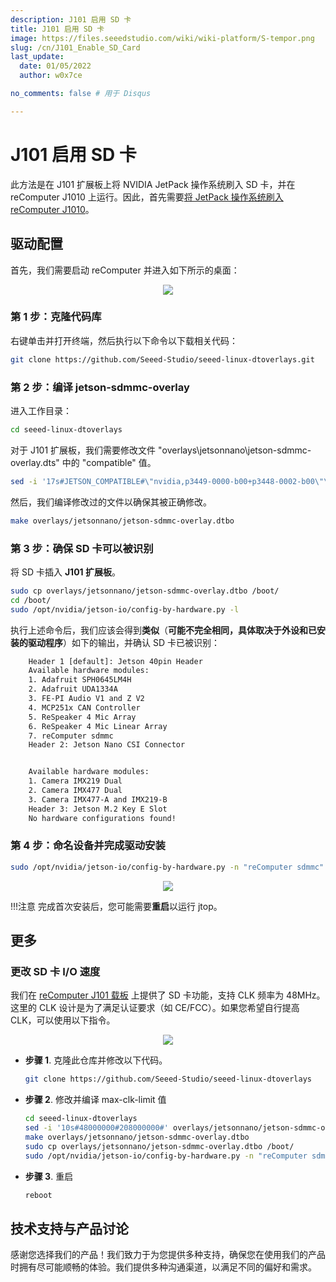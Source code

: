 ```yaml
---
description: J101 启用 SD 卡
title: J101 启用 SD 卡
image: https://files.seeedstudio.com/wiki/wiki-platform/S-tempor.png
slug: /cn/J101_Enable_SD_Card
last_update:
  date: 01/05/2022
  author: w0x7ce

no_comments: false # 用于 Disqus

---
```


<!-- # 从 SD 卡启动 NVIDIA JetPack 操作系统，适用于 J101 扩展板 -->

# J101 启用 SD 卡

此方法是在 J101 扩展板上将 NVIDIA JetPack 操作系统刷入 SD 卡，并在 reComputer J1010 上运行。因此，首先需要<a href="https://wiki.seeedstudio.com/cn/reComputer_J1010_J101_Flash_Jetpack/" target="_blank"><span>将 JetPack 操作系统刷入 reComputer J1010</span></a>。

## 驱动配置

首先，我们需要启动 reComputer 并进入如下所示的桌面：

<div align="center"><img width={800} src="https://files.seeedstudio.com/wiki/Boot_NVIDIA_System_from_SD_card_for_Jetson101/S.png" /></div>

### 第 1 步：克隆代码库

右键单击并打开终端，然后执行以下命令以下载相关代码：

```sh
git clone https://github.com/Seeed-Studio/seeed-linux-dtoverlays.git
```

### 第 2 步：编译 jetson-sdmmc-overlay

进入工作目录：

```bash
cd seeed-linux-dtoverlays
```

对于 J101 扩展板，我们需要修改文件 "overlays\jetsonnano\jetson-sdmmc-overlay.dts" 中的 "compatible" 值。

```bash
sed -i '17s#JETSON_COMPATIBLE#\"nvidia,p3449-0000-b00+p3448-0002-b00\"\, \"nvidia\,jetson-nano\"\, \"nvidia\,tegra210\"#' overlays/jetsonnano/jetson-sdmmc-overlay.dts
```

<!-- 如下所示。

<div align=center><img width = 800 src="https://files.seeedstudio.com/wiki/Boot_NVIDIA_System_from_SD_card_for_Jetson101/change.png"/></div> -->

然后，我们编译修改过的文件以确保其被正确修改。

```bash
make overlays/jetsonnano/jetson-sdmmc-overlay.dtbo
```

### 第 3 步：确保 SD 卡可以被识别

将 SD 卡插入 **J101 扩展板**。

```bash
sudo cp overlays/jetsonnano/jetson-sdmmc-overlay.dtbo /boot/
cd /boot/
sudo /opt/nvidia/jetson-io/config-by-hardware.py -l
```

执行上述命令后，我们应该会得到**类似**（**可能不完全相同，具体取决于外设和已安装的驱动程序**）如下的输出，并确认 SD 卡已被识别：

```txt
    Header 1 [default]: Jetson 40pin Header
    Available hardware modules:
    1. Adafruit SPH0645LM4H
    2. Adafruit UDA1334A
    3. FE-PI Audio V1 and Z V2
    4. MCP251x CAN Controller
    5. ReSpeaker 4 Mic Array
    6. ReSpeaker 4 Mic Linear Array
    7. reComputer sdmmc
    Header 2: Jetson Nano CSI Connector


    Available hardware modules:
    1. Camera IMX219 Dual
    2. Camera IMX477 Dual
    3. Camera IMX477-A and IMX219-B
    Header 3: Jetson M.2 Key E Slot
    No hardware configurations found!
```

### 第 4 步：命名设备并完成驱动安装

```bash
sudo /opt/nvidia/jetson-io/config-by-hardware.py -n "reComputer sdmmc"
```

<div align="center"><img width={800} src="https://files.seeedstudio.com/wiki/Boot_NVIDIA_System_from_SD_card_for_Jetson101/fix01.png" /></div>

!!!注意
    完成首次安装后，您可能需要**重启**以运行 jtop。

<!-- ## 将系统迁移到 SD 卡

首先，我们需要克隆包含所需工具的脚本。

```bash
git clone https://github.com/limengdu/bootFromUSB
```

其次，我们需要确保 SD 卡为 ext4 格式，可以在 "磁盘" 工具中直观地看到。如果不是 ext4 格式，我们需要格式化并将其更改为 ext4 格式。

<div align=center><img width = 800 src="https://files.seeedstudio.com/wiki/Boot_NVIDIA_System_from_SD_card_for_Jetson101/disk_view_1.png"/></div>

然后，进入脚本目录，执行以下命令：

```bash
cd bootFromUSB
./copyRootToUSB.sh -p /dev/mmcblk1p1
```

等待一段时间，直到自动完成。如果没有报错，则烧录完成。


## 启动配置

当驱动程序成功安装并配置后，我们可以通过类似 "lsblk" 的命令查看，或者在 "/dev" 中查看设备。

### 更改启动设备

我们需要修改 "/boot/extlinux/extlinux.conf" 文件中的配置。

- 从 SD 卡启动

    在我们从载板上的 eMMC 启动后，想要修改为从 SD 卡启动。我们需要确保之前的步骤，包括系统烧录到 SD 卡以及 SD 卡驱动程序已正确安装。将 root 参数修改为我们要启动的设备地址。当完成修改后，重新启动系统。

    **重新启动前修改 "/boot/extlinux/extlinux.conf"，重新启动后查看 "/media/seeed/{xxx-xxx}/boot/extlinux/extlinux.conf"**

    <div align=center><img width = 800 src="https://files.seeedstudio.com/wiki/Boot_NVIDIA_System_from_SD_card_for_Jetson101/config_3.png"></div>

    !!!注意
        从 SD 卡启动系统后的配置文件是 "/media/seeed/{xxx-xxx}/boot/extlinux/extlinux.conf"，而从板载 eMMC 启动系统后的配置文件是 "/boot/extlinux/extlinux.conf"。它们是设备读取配置并在上电后选择启动系统的同一个文件，当系统完成启动后，相关路径会发生变化。

- 从板载 eMMC 启动

    如果我们从 SD 卡启动后想要切换回 eMMC 启动，或者需要更换 SD 卡，我们需要将设备切换回 eMMC 启动。以下是需要进行的修改。

    **重新启动前修改 "/media/seeed/{xxx-xxx}/boot/extlinux/extlinux.conf"，重新启动后查看 "/boot/extlinux/extlinux.conf"**

    <div align=center><img width = 800 src="https://files.seeedstudio.com/wiki/Boot_NVIDIA_System_from_SD_card_for_Jetson101/config_4.png"></div>

最终，我们发现它确实运行良好。

- 从 eMMC 启动

    <div align=center><img width = 800 src="https://files.seeedstudio.com/wiki/Boot_NVIDIA_System_from_SD_card_for_Jetson101/lsblk_emmc.png"></div>

- 从 SD 卡启动

    <div align=center><img width = 800 src="https://files.seeedstudio.com/wiki/Boot_NVIDIA_System_from_SD_card_for_Jetson101/lsblk_sd.png"></div> -->

## 更多

### 更改 SD 卡 I/O 速度

我们在 <a href="https://wiki.seeedstudio.com/cn/install_NVIDIA_software_to_Jetson-101" target="_blank"><span>reComputer J101 载板</span></a> 上提供了 SD 卡功能，支持 CLK 频率为 48MHz。这里的 CLK 设计是为了满足认证要求（如 CE/FCC）。如果您希望自行提高 CLK，可以使用以下指令。

<div>
  <p style={{}}><a href="https://github.com/Seeed-Studio/seeed-linux-dtoverlays/blob/master/overlays/jetsonnano/jetson-sdmmc-overlay.dts" target="_blank" /></p><div align="center"><a href="https://github.com/Seeed-Studio/seeed-linux-dtoverlays/blob/master/overlays/jetsonnano/jetson-sdmmc-overlay.dts" target="_blank"><img width={300} src="https://files.seeedstudio.com/wiki/seeed_logo/github.png" /></a></div><p />
</div>

- **步骤 1**. 克隆此仓库并修改以下代码。

    ```bash
    git clone https://github.com/Seeed-Studio/seeed-linux-dtoverlays
    ```

- **步骤 2**. 修改并编译 max-clk-limit 值

    ```bash
    cd seeed-linux-dtoverlays
    sed -i '10s#48000000#208000000#' overlays/jetsonnano/jetson-sdmmc-overlay.dts
    make overlays/jetsonnano/jetson-sdmmc-overlay.dtbo
    sudo cp overlays/jetsonnano/jetson-sdmmc-overlay.dtbo /boot/
    sudo /opt/nvidia/jetson-io/config-by-hardware.py -n "reComputer sdmmc"
    ```

- **步骤 3**. 重启

    ```bash
    reboot
    ```

## 技术支持与产品讨论

感谢您选择我们的产品！我们致力于为您提供多种支持，确保您在使用我们的产品时拥有尽可能顺畅的体验。我们提供多种沟通渠道，以满足不同的偏好和需求。

<div class="button_tech_support_container">
<a href="https://forum.seeedstudio.com/" class="button_forum"></a> 
<a href="https://www.seeedstudio.com/contacts" class="button_email"></a>
</div>

<div class="button_tech_support_container">
<a href="https://discord.gg/eWkprNDMU7" class="button_discord"></a> 
<a href="https://github.com/Seeed-Studio/wiki-documents/discussions/69" class="button_discussion"></a>
</div>